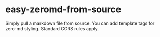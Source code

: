 # easy-zeromd-from-source
Simply pull a markdown file from source. You can add template tags for zero-md styling.
Standard CORS rules apply.
